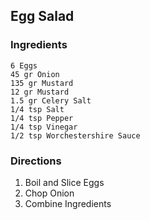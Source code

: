 Egg Salad
---------

### Ingredients

    6 Eggs
    45 gr Onion
    135 gr Mustard
    12 gr Mustard
    1.5 gr Celery Salt
    1/4 tsp Salt
    1/4 tsp Pepper
    1/4 tsp Vinegar
    1/2 tsp Worchestershire Sauce

### Directions

1. Boil and Slice Eggs
2. Chop Onion
3. Combine Ingredients
